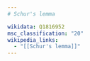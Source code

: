 ```yaml
---
# Schur's lemma

wikidata: Q1816952
msc_classification: "20"
wikipedia_links:
  - "[[Schur's lemma]]"
---
```

